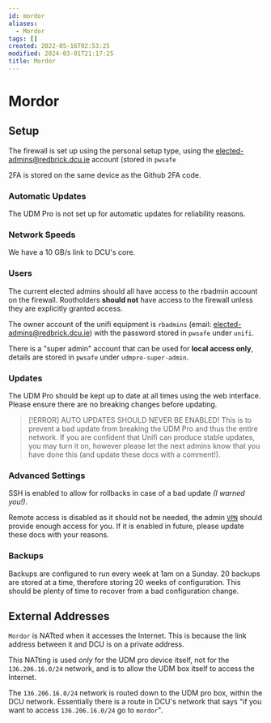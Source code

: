 ```yaml
---
id: mordor
aliases:
  - Mordor
tags: []
created: 2022-05-16T02:53:25
modified: 2024-03-01T21:17:25
title: Mordor
---
```


# Mordor

<!-- Access through 10.10.0.1 -->

## Setup

The firewall is set up using the personal setup type, using the elected-admins@redbrick.dcu.ie account (stored in `pwsafe`

2FA is stored on the same device as the Github 2FA code.

### Automatic Updates

The UDM Pro is not set up for automatic updates for reliability reasons.

### Network Speeds

We have a 10 GB/s link to DCU's core.

### Users

The current elected admins should all have access to the rbadmin account on the firewall. Rootholders **should not** have access to the firewall unless they are explicitly granted access.

The owner account of the unifi equipment is `rbadmins` (email: elected-admins@redbrick.dcu.ie) with the password stored in `pwsafe` under `unifi`.

There is a "super admin" account that can be used for **local access only**, details are stored in `pwsafe` under `udmpro-super-admin`.

### Updates

The UDM Pro should be kept up to date at all times using the web interface. Please ensure there are no breaking changes before updating.

> [!ERROR] AUTO UPDATES SHOULD NEVER BE ENABLED!
> This is to prevent a bad update from breaking the UDM Pro and thus the entire network.
> If you are confident that Unifi can produce stable updates, you may turn it on, however please let the next admins know that you have done this (and update these docs with a comment!).

### Advanced Settings

SSH is enabled to allow for rollbacks in case of a bad update *(I warned you!)*.

Remote access is disabled as it should not be needed, the admin [`VPN`](../../procedures/vpn.md) should provide enough access for you. If it is enabled in future, please update these docs with your reasons.

### Backups

Backups are configured to run every week at 1am on a Sunday. 20 backups are stored at a time, therefore storing 20 weeks of configuration. This should be plenty of time to recover from a bad configuration change.

## External Addresses

`Mordor` is NATted when it accesses the Internet. This is because the link address between it and DCU is on a private address.

This NATting is used *only* for the UDM pro device itself, not for the `136.206.16.0/24` network, and is to allow the UDM box itself to access the Internet.

The `136.206.16.0/24` network is routed down to the UDM pro box, within the DCU network. Essentially there is a route in DCU's network that says "if you want to access `136.206.16.0/24` go to `mordor`".
